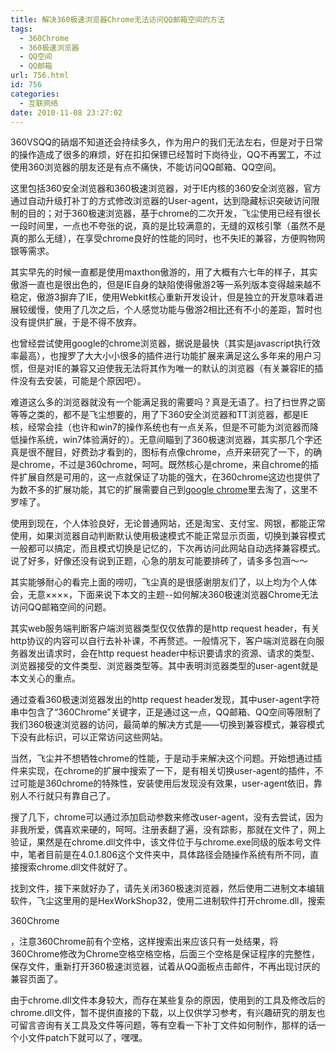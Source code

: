 ```yaml
---
title: 解决360极速浏览器Chrome无法访问QQ邮箱空间的方法
tags:
  - 360Chrome
  - 360极速浏览器
  - QQ空间
  - QQ邮箱
url: 756.html
id: 756
categories:
  - 互联网络
date: 2010-11-08 23:27:02
---
```


360VSQQ的硝烟不知道还会持续多久，作为用户的我们无法左右，但是对于日常的操作造成了很多的麻烦，好在扣扣保镖已经暂时下岗待业，QQ不再罢工，不过使用360浏览器的朋友还是有点不痛快，不能访问QQ邮箱、QQ空间。  

这里包括360安全浏览器和360极速浏览器，对于IE内核的360安全浏览器，官方通过自动升级打补丁的方式修改浏览器的User-agent，达到隐藏标识突破访问限制的目的；对于360极速浏览器，基于chrome的二次开发，飞尘使用已经有很长一段时间里，一点也不夸张的说，真的是比较满意的，无缝的双核引擎（虽然不是真的那么无缝），在享受chrome良好的性能的同时，也不失IE的兼容，方便购物网银等需求。  

其实早先的时候一直都是使用maxthon傲游的，用了大概有六七年的样子，其实傲游一直也是很出色的，但是IE自身的缺陷使得傲游2等一系列版本变得越来越不稳定，傲游3摒弃了IE，使用Webkit核心重新开发设计，但是独立的开发意味着进展较缓慢，使用了几次之后，个人感觉功能与傲游2相比还有不小的差距，暂时也没有提供扩展，于是不得不放弃。  

也曾经尝试使用google的chrome浏览器，据说是最快（其实是javascript执行效率最高），也搜罗了大大小小很多的插件进行功能扩展来满足这么多年来的用户习惯，但是对IE的兼容又迫使我无法将其作为唯一的默认的浏览器（有关兼容IE的插件没有去安装，可能是个原因吧）。  

难道这么多的浏览器就没有一个能满足我的需要吗？真是无语了。扫了扫世界之窗等等之类的，都不是飞尘想要的，用了下360安全浏览器和TT浏览器，都是IE核，经常会挂（也许和win7的操作系统也有一点关系，但是不可能为浏览器而降低操作系统，win7体验满好的）。无意间瞄到了360极速浏览器，其实那几个字还真是很不醒目，好费劲才看到的，图标有点像chrome，点开来研究了一下，的确是chrome，不过是360chrome，呵呵。既然核心是chrome，来自chrome的插件扩展自然是可用的，这一点就保证了功能的强大，在360chrome这边也提供了为数不多的扩展功能，其它的扩展需要自己到[google chrome](https://chrome.google.com/extensions/)里去淘了，这里不罗嗦了。  

使用到现在，个人体验良好，无论普通网站，还是淘宝、支付宝、网银，都能正常使用，如果浏览器自动判断默认使用极速模式不能正常显示页面，切换到兼容模式一般都可以搞定，而且模式切换是记忆的，下次再访问此网站自动选择兼容模式。说了好多，好像还没有说到正题，心急的朋友可能要排砖了，请多多包涵～～  

其实能够耐心的看完上面的唠叨，飞尘真的是很感谢朋友们了，以上均为个人体会，无意××××，下面来说下本文的主题--如何解决360极速浏览器Chrome无法访问QQ邮箱空间的问题。  

其实web服务端判断客户端浏览器类型仅仅依靠的是http request header，有关http协议的内容可以自行去补补课，不再赘述。一般情况下，客户端浏览器在向服务器发出请求时，会在http request header中标识要请求的资源、请求的类型、浏览器接受的文件类型、浏览器类型等。其中表明浏览器类型的user-agent就是本文关心的重点。  

通过查看360极速浏览器发出的http request header发现，其中user-agent字符串中包含了“360Chrome”关键字，正是通过这一点，QQ邮箱、QQ空间等限制了我们360极速浏览器的访问，最简单的解决方式是——切换到兼容模式，兼容模式下没有此标识，可以正常访问这些网站。  

当然，飞尘并不想牺牲chrome的性能，于是动手来解决这个问题。开始想通过插件来实现，在chrome的扩展中搜索了一下，是有相关切换user-agent的插件，不过可能是360chrome的特殊性，安装使用后发现没有效果，user-agent依旧，靠别人不行就只有靠自己了。  

搜了几下，chrome可以通过添加启动参数来修改user-agent，没有去尝试，因为非我所爱，偶喜欢来硬的，呵呵。注册表翻了遍，没有踪影，那就在文件了，网上验证，果然是在chrome.dll文件中，该文件位于与chrome.exe同级的版本号文件中，笔者目前是在4.0.1.806这个文件夹中，具体路径会随操作系统有所不同，直接搜索chrome.dll文件就好了。  

找到文件，接下来就好办了，请先关闭360极速浏览器，然后使用二进制文本编辑软件，飞尘这里用的是HexWorkShop32，使用二进制软件打开chrome.dll，搜索

 360Chrome

，注意360Chrome前有个空格，这样搜索出来应该只有一处结果，将360Chrome修改为Chrome空格空格空格，后面三个空格是保证程序的完整性，保存文件，重新打开360极速浏览器，试着从QQ面板点击邮件，不再出现讨厌的兼容页面了。  

由于chrome.dll文件本身较大，而存在某些复杂的原因，使用到的工具及修改后的chrome.dll文件，暂不提供直接的下载，以上仅供学习参考，有兴趣研究的朋友也可留言咨询有关工具及文件等问题，等有空看一下补丁文件如何制作，那样的话一个小文件patch下就可以了，嘿嘿。
